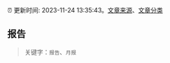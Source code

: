 :alarm_clock: 更新时间: 2023-11-24 13:35:43。[文章来源](/README.md)、[文章分类](/TAGS.md)

## 报告


> 关键字：`报告`、`月报`



